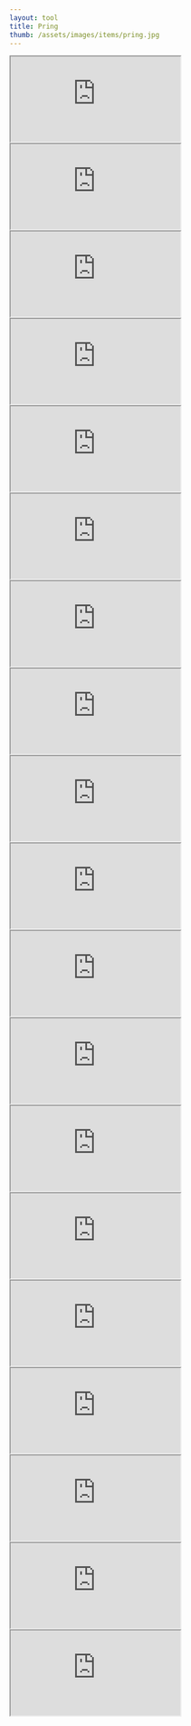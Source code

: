 ```yaml
---
layout: tool
title: Pring
thumb: /assets/images/items/pring.jpg
---
```


<iframe src="http://magic-items.herokuapp.com/item/embed/hk622bd"></iframe>
<iframe src="http://magic-items.herokuapp.com/item/embed/7w3hzfh"></iframe>
<iframe src="http://magic-items.herokuapp.com/item/embed/vlxs6zm"></iframe>
<iframe src="http://magic-items.herokuapp.com/item/embed/pvlfqw4"></iframe>
<iframe src="http://magic-items.herokuapp.com/item/embed/toiptr5"></iframe>

<iframe src="http://magic-items.herokuapp.com/item/embed/zjlzkpf"></iframe>
<iframe src="http://magic-items.herokuapp.com/item/embed/ibhbg72"></iframe>
<iframe src="http://magic-items.herokuapp.com/item/embed/2lxqwdy"></iframe>
<iframe src="http://magic-items.herokuapp.com/item/embed/zyav4r5"></iframe>
<iframe src="http://magic-items.herokuapp.com/item/embed/vkqdqll"></iframe>

<iframe src="http://magic-items.herokuapp.com/item/embed/z2qnyyn"></iframe>
<iframe src="http://magic-items.herokuapp.com/item/embed/dhnha55"></iframe>
<iframe src="http://magic-items.herokuapp.com/item/embed/secyphp"></iframe>
<iframe src="http://magic-items.herokuapp.com/item/embed/kpqtmop"></iframe>
<iframe src="http://magic-items.herokuapp.com/item/embed/aez7deq"></iframe>

<iframe src="http://magic-items.herokuapp.com/item/embed/mbhfeci"></iframe>
<iframe src="http://magic-items.herokuapp.com/item/embed/4ia33kc"></iframe>
<iframe src="http://magic-items.herokuapp.com/item/embed/iit6dpv"></iframe>
<iframe src="http://magic-items.herokuapp.com/item/embed/hutsryk"></iframe>
